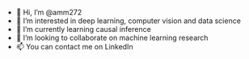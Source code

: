 - 👋 Hi, I’m @amm272
- 👀 I’m interested in deep learning, computer vision and data science
- 🌱 I’m currently learning causal inference
- 💞️ I’m looking to collaborate on machine learning research
- 📫 You can contact me on LinkedIn

<!---
amm272/amm272 is a ✨ special ✨ repository because its `README.md` (this file) appears on your GitHub profile.
You can click the Preview link to take a look at your changes.
--->
